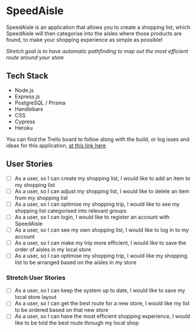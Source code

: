 # SpeedAisle

SpeedAisle is an application that allows you to create a shopping list, which SpeedAisle will then categorise into the aisles where those products are found, to make your shopping experience as simple as possible!

*Stretch goal is to have automatic pathfinding to map out the most efficient route around your store*

## Tech Stack

- Node.js
- Express.js
- PostgreSQL / Prisma
- Handlebars
- CSS
- Cypress
- Heroku

You can find the Trello board to follow along with the build, or log isses and ideas for this application, [at this link here](https://trello.com/b/BLrD4A53)

## User Stories

- [ ] As a user, so I can create my shopping list, I would like to add an item to my shopping list
- [ ] As a user, so I can adjust my shopping list, I would like to delete an item from my shopping list
- [ ] As a user, so I can optimise my shopping trip, I would like to see my shopping list categorised into relevant groups
- [ ] As a user, so I can login, I would like to register an account with SpeedAisle
- [ ] As a user, so I can see my own shopping list, I would like to log in to my account
- [ ] As a user, so I can make my trip more efficient, I would like to save the order of aisles in my local store
- [ ] As a user, so I can optimise my shopping trip, I would like my shopping list to be arranged based on the aisles in my store

### Stretch User Stories

- [ ] As a user, so I can keep the system up to date, I would like to save my local store layout
- [ ] As a user, so I can get the best route for a new store, I would like my list to be ordered based on that new store
- [ ] As a user, so I can have the most efficient shopping experience, I would like to be told the best route through my local shop
